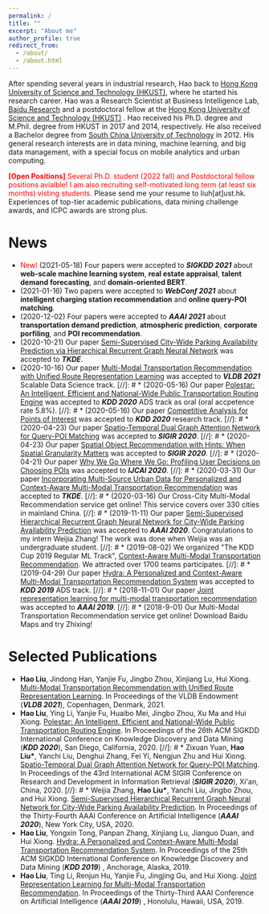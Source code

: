 ```yaml
---
permalink: /
title: ""
excerpt: "About me"
author_profile: true
redirect_from: 
  - /about/
  - /about.html
---
```


After spending several years in industrial research, Hao back to [Hong Kong University of Science and Technology (HKUST)](https://www.ust.hk), where he started his research career.
Hao was a Research Scientist at Business Intelligence Lab, [Baidu Research](http://research.baidu.com/) and a postdoctoral fellow at the [Hong Kong University of Science and Technology (HKUST)](https://www.ust.hk) .
Hao received his Ph.D. degree and M.Phil. degree from HKUST in 2017 and 2014, respectively. He also received a Bachelor degree from [South China University of Technology](https://www.scut.edu.cn/) in 2012.
His general research interests are in data mining, machine learning, and big data management, with a special focus on mobile analytics and urban computing.

<span style="color:red"> **[Open Positions]** Several Ph.D. student (2022 fall) and Postdoctoral fellow positions avialble! 
I am also recruiting self-motivated long term (at least six months) visting students.</span> Please send me your resume to liuh\[at\]ust.hk. Experiences of top-tier academic publications, data mining challenge awards, and ICPC awards are strong plus.
<span id="main"> </span>

News
======
* <span style="color:red">New!</span> (2021-05-18) Four papers were accepted to ***SIGKDD 2021*** about **web-scale machine learning system**, **real estate appraisal**, **talent demand forecasting**, and **domain-oriented BERT**.
* (2021-01-16) Two papers were accepted to ***WebConf 2021*** about **intelligent charging station recommendation** and **online query-POI matching**.
* (2020-12-02) Four papers were accepted to ***AAAI 2021*** about **transportation demand prediction**, **atmospheric prediction**, **corporate porfiling**, and **POI recommendation**.
* (2020-10-21) Our paper [Semi-Supervised City-Wide Parking Availability Prediction via Hierarchical Recurrent Graph Neural Network](https://ieeexplore.ieee.org/document/9241427)  was accepted to ***TKDE***.
* (2020-10-16) Our paper [Multi-Modal Transportation Recommendation with Unified Route Representation Learning](https://raymondhliu.github.io/) was accepted to ***VLDB 2021*** Scalable Data Science track.
[//]: # * (2020-05-16) Our paper [Polestar: An Intelligent, Efficient and National-Wide Public Transportation Routing Engine](http://RaymondHLIU.github.io/files/KDD20-polestar.pdf) was accepted to ***KDD 2020*** ADS track as oral (oral accpetence rate 5.8%).
[//]: # * (2020-05-16) Our paper [Competitive Analysis for Points of Interest](http://RaymondHLIU.github.io/files/KDD20-competitive.pdf) was accepted to ***KDD 2020*** research track.
[//]: # * (2020-04-23) Our paper [Spatio-Temporal Dual Graph Attention Network for Query-POI Matching](http://RaymondHLIU.github.io/files/SIGIR20-matching.pdf) was accepted to ***SIGIR 2020***.
[//]: # * (2020-04-23) Our paper [Spatial Object Recommendation with Hints: When Spatial Granularity Matters](http://RaymondHLIU.github.io/files/SIGIR20-poirec.pdf) was accepted to ***SIGIR 2020***.
[//]: # * (2020-04-21) Our paper [Why We Go Where We Go: Profiling User Decisions on Choosing POIs](https://www.ijcai.org/Proceedings/2020/0478.pdf) was accepted to ***IJCAI 2020***.
[//]: # * (2020-03-31) Our paper [Incorporating Multi-Source Urban Data for Personalized and Context-Aware Multi-Modal Transportation Recommendation](https://ieeexplore.ieee.org/document/9063461) was accepted to ***TKDE***. 
[//]: # * (2020-03-16) Our Cross-City Multi-Modal Recommendation service get online! This service covers over 330 cities in mainland China.
[//]: # * (2019-11-11) Our paper [Semi-Supervised Hierarchical Recurrent Graph Neural Network for City-Wide Parking Availability Prediction](http://RaymondHLIU.github.io/files/AAAI20-parking.pdf) was accepted to ***AAAI 2020***. Congratulations to my intern Weijia Zhang! The work was done when Weijia was an undergraduate student.
[//]: # * (2019-08-02) We organized "The KDD Cup 2019 Regular ML Track", [Context-Aware Multi-Modal Transportation Recommendation](https://dianshi.baidu.com/competition/29/rule). We attracted over 1700 teams participates.
[//]: # * (2019-04-29) Our paper [Hydra: A Personalized and Context-Aware Multi-Modal Transportation Recommendation System](http://RaymondHLIU.github.io/files/KDD19-Hydra.pdf) was accepted to ***KDD 2019*** ADS track.
[//]: # * (2018-11-01) Our paper [Joint representation learning for multi-modal transportation recommendation](https://www.aaai.org/ojs/index.php/AAAI/article/view/3894/3772) was accepted to ***AAAI 2019***.
[//]: # * (2018-9-01) Our Multi-Modal Transportation Recommendation service get online! Download Baidu Maps and try Zhixing!


Selected Publications
======
* **Hao Liu**, Jindong Han, Yanjie Fu, Jingbo Zhou, Xinjiang Lu, Hui Xiong. [Multi-Modal Transportation Recommendation with Unified Route Representation Learning](https://raymondhliu.github.io/). In Proceedings of the VLDB Endowment (***VLDB 2021***), Copenhagen, Denmark, 2021.
* **Hao Liu**, Ying Li, Yanjie Fu, Huaibo Mei, Jingbo Zhou, Xu Ma and Hui Xiong. [Polestar: An Intelligent, Efficient and National-Wide Public Transportation Routing Engine](http://RaymondHLIU.github.io/files/KDD20-polestar.pdf). In Proceedings of the 26th ACM SIGKDD International Conference on Knowledge Discovery and Data Mining (***KDD 2020***), San Diego, California, 2020.
[//]: # * Zixuan Yuan, **Hao Liu\***, Yanchi Liu, Denghui Zhang, Fei Yi, Nengjun Zhu and Hui Xiong. [Spatio-Temporal Dual Graph Attention Network for Query-POI Matching](http://RaymondHLIU.github.io/files/SIGIR20-matching.pdf). In Proceedings of the 43rd International ACM SIGIR Conference on Research and Development in Information Retrieval (***SIGIR 2020***), Xi'an, China, 2020.
[//]: # * Weijia Zhang, **Hao Liu\***, Yanchi Liu, Jingbo Zhou, and Hui Xiong. [Semi-Supervised Hierarchical Recurrent Graph Neural Network for City-Wide Parking Availability Prediction](http://RaymondHLIU.github.io/files/AAAI20-parking.pdf). In Proceedings of the Thirty-Fourth AAAI Conference on Artificial Intelligence (***AAAI 2020***), New York City, USA, 2020. 
* **Hao Liu**, Yongxin Tong, Panpan Zhang, Xinjiang Lu, Jianguo Duan, and Hui Xiong. [Hydra: A Personalized and Context-Aware Multi-Modal Transportation Recommendation System](http://RaymondHLIU.github.io/files/KDD19-Hydra.pdf). In Proceedings of the 25th ACM SIGKDD International Conference on Knowledge Discovery and Data Mining (***KDD 2019***) , Anchorage, Alaska, 2019.
* **Hao Liu**, Ting Li, Renjun Hu, Yanjie Fu, Jingjing Gu, and Hui Xiong. [Joint Representation Learning for Multi-Modal Transportation Recommendation](http://RaymondHLIU.github.io/files/AAAI19-trans2vec.pdf).
In Proceedings of the Thirty-Third AAAI Conference on Artificial Intelligence (***AAAI 2019***) , Honolulu, Hawaii, USA, 2019.


